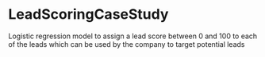 # LeadScoringCaseStudy
Logistic regression model to assign a lead score between 0 and 100 to each of the leads which can be used by the company to target potential leads
